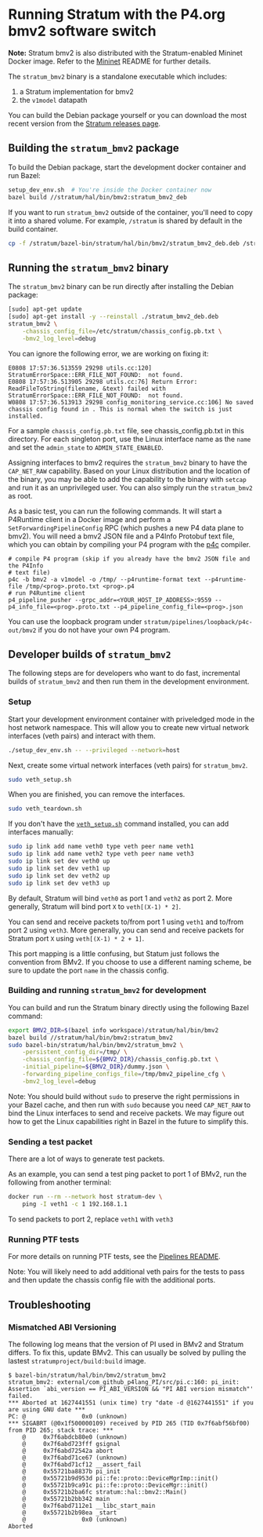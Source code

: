 <!--
Copyright 2018 Barefoot Networks, Inc.
Copyright 2018-present Open Networking Foundation

SPDX-License-Identifier: Apache-2.0
-->

# Running Stratum with the P4.org bmv2 software switch

**Note:** Stratum bmv2 is also distributed with the Stratum-enabled
Mininet Docker image. Refer to the [Mininet](/tools/mininet/README.md) README
for further details.

The `stratum_bmv2` binary is a standalone executable which includes:
1. a Stratum implementation for bmv2
2. the `v1model` datapath

You can build the Debian package yourself or you can download the most
recent version from the
[Stratum releases page](https://github.com/stratum/stratum/releases).

## Building the `stratum_bmv2` package

To build the Debian package, start the development docker container and run
Bazel:

```bash
setup_dev_env.sh  # You're inside the Docker container now
bazel build //stratum/hal/bin/bmv2:stratum_bmv2_deb
```

If you want to run `stratum_bmv2` outside of the container, you'll need to
copy it into a shared volume. For example, `/stratum` is shared by default
in the build container.

```bash
cp -f /stratum/bazel-bin/stratum/hal/bin/bmv2/stratum_bmv2_deb.deb /stratum/
```

## Running the `stratum_bmv2` binary

The `stratum_bmv2` binary can be run directly after installing the
Debian package:

```bash
[sudo] apt-get update
[sudo] apt-get install -y --reinstall ./stratum_bmv2_deb.deb
stratum_bmv2 \
    -chassis_config_file=/etc/stratum/chassis_config.pb.txt \
    -bmv2_log_level=debug
```

You can ignore the following error, we are working on fixing it:
```
E0808 17:57:36.513559 29298 utils.cc:120] StratumErrorSpace::ERR_FILE_NOT_FOUND:  not found.
E0808 17:57:36.513905 29298 utils.cc:76] Return Error: ReadFileToString(filename, &text) failed with StratumErrorSpace::ERR_FILE_NOT_FOUND:  not found.
W0808 17:57:36.513913 29298 config_monitoring_service.cc:106] No saved chassis config found in . This is normal when the switch is just installed.
```

For a sample `chassis_config.pb.txt` file, see chassis_config.pb.txt in this
directory. For each singleton port, use the Linux interface name as the `name`
and set the `admin_state` to `ADMIN_STATE_ENABLED`.

Assigning interfaces to bmv2 requires the `stratum_bmv2` binary to have the
`CAP_NET_RAW` capability. Based on your Linux distribution and the location of
the binary, you may be able to add the capability to the binary with `setcap`
and run it as an unprivileged user. You can also simply run the `stratum_bmv2`
as root.

As a basic test, you can run the following commands. It will start a P4Runtime
client in a Docker image and perform a `SetForwardingPipelineConfig` RPC (which
pushes a new P4 data plane to bmv2). You will need a bmv2 JSON file and a P4Info
Protobuf text file, which you can obtain by compiling your P4 program with the
[p4c](https://github.com/p4lang/p4c) compiler.
```
# compile P4 program (skip if you already have the bmv2 JSON file and the P4Info
# text file)
p4c -b bmv2 -a v1model -o /tmp/ --p4runtime-format text --p4runtime-file /tmp/<prog>.proto.txt <prog>.p4
# run P4Runtime client
p4_pipeline_pusher --grpc_addr=<YOUR_HOST_IP_ADDRESS>:9559 --p4_info_file=<prog>.proto.txt --p4_pipeline_config_file=<prog>.json
```

<!--
FIXME(bocon): Update to use the P4RT shell
-->

You can use the loopback program under `stratum/pipelines/loopback/p4c-out/bmv2`
if you do not have your own P4 program.

## Developer builds of `stratum_bmv2`

The following steps are for developers who want to do fast, incremental builds of
`stratum_bmv2` and then run them in the development environment.

### Setup

Start your development environment container with priveledged mode in the host
network namespace. This will allow you to create new virtual network interfaces
(veth pairs) and interact with them.

```bash
./setup_dev_env.sh -- --privileged --network=host
```

Next, create some virtual network interfaces (veth pairs) for `stratum_bmv2`.

```bash
sudo veth_setup.sh
```

When you are finished, you can remove the interfaces.
```bash
sudo veth_teardown.sh
```

If you don't have the [`veth_setup.sh`](https://github.com/p4lang/behavioral-model/blob/main/tools/veth_setup.sh) command installed, you can
add interfaces manually:
```bash
sudo ip link add name veth0 type veth peer name veth1
sudo ip link add name veth2 type veth peer name veth3
sudo ip link set dev veth0 up
sudo ip link set dev veth1 up
sudo ip link set dev veth2 up
sudo ip link set dev veth3 up
```

By default, Stratum will bind `veth0` as port 1 and `veth2` as port 2.
More generally, Stratum will bind port `X` to `veth[(X-1) * 2]`.

You can send and receive packets to/from port 1 using `veth1` and
to/from port 2 using `veth3`. More generally, you can send and receive
packets for Stratum port `X` using `veth[(X-1) * 2 + 1]`.

This port mapping is a little confusing, but Statum just follows the
convention from BMv2. If you choose to use a different naming scheme,
be sure to update the port `name` in the chassis config.

### Building and running `stratum_bmv2` for development

You can build and run the Stratum binary directly using the following
Bazel command:

```bash
export BMV2_DIR=$(bazel info workspace)/stratum/hal/bin/bmv2
bazel build //stratum/hal/bin/bmv2:stratum_bmv2
sudo bazel-bin/stratum/hal/bin/bmv2/stratum_bmv2 \
    -persistent_config_dir=/tmp/ \
    -chassis_config_file=${BMV2_DIR}/chassis_config.pb.txt \
    -initial_pipeline=${BMV2_DIR}/dummy.json \
    -forwarding_pipeline_configs_file=/tmp/bmv2_pipeline_cfg \
    -bmv2_log_level=debug
```

Note: You should build without `sudo` to preserve the right permissions
in your Bazel cache, and then run with `sudo` because you need
`CAP_NET_RAW` to bind the Linux interfaces to send and receive packets.
We may figure out how to get the Linux capabilities right in Bazel in
the future to simplify this.

<!--
FIXME(bocon): try to merge the commands by giving `stratum_bmv2`
              permission to bind interfaces
-->

### Sending a test packet

There are a lot of ways to generate test packets.

As an example, you can send a test ping packet to port 1 of BMv2, run
the following from another terminal:

```bash
docker run --rm --network host stratum-dev \
    ping -I veth1 -c 1 192.168.1.1
```

To send packets to port 2, replace `veth1` with `veth3`

### Running PTF tests

For more details on running PTF tests, see the
[Pipelines README](../../../pipelines/README.md).

Note: You will likely need to add additional veth pairs for the tests to
pass and then update the chassis config file with the additional ports.

## Troubleshooting

### Mismatched ABI Versioning

The following log means that the version of PI used in BMv2 and Stratum
differs. To fix this, update BMv2. This can usually be solved by pulling
the lastest `stratumproject/build:build` image.

```
$ bazel-bin/stratum/hal/bin/bmv2/stratum_bmv2
stratum_bmv2: external/com_github_p4lang_PI/src/pi.c:160: pi_init: Assertion `abi_version == PI_ABI_VERSION && "PI ABI version mismatch"' failed.
*** Aborted at 1627441551 (unix time) try "date -d @1627441551" if you are using GNU date ***
PC: @                0x0 (unknown)
*** SIGABRT (@0x1f500000109) received by PID 265 (TID 0x7f6abf56bf00) from PID 265; stack trace: ***
    @     0x7f6abdcb80e0 (unknown)
    @     0x7f6abd723fff gsignal
    @     0x7f6abd72542a abort
    @     0x7f6abd71ce67 (unknown)
    @     0x7f6abd71cf12 __assert_fail
    @     0x55721ba8837b pi_init
    @     0x55721b9d953d pi::fe::proto::DeviceMgrImp::init()
    @     0x55721b9ca91c pi::fe::proto::DeviceMgr::init()
    @     0x55721b2ba6fc stratum::hal::bmv2::Main()
    @     0x55721b2bb342 main
    @     0x7f6abd7112e1 __libc_start_main
    @     0x55721b2b98ea _start
    @                0x0 (unknown)
Aborted
```
